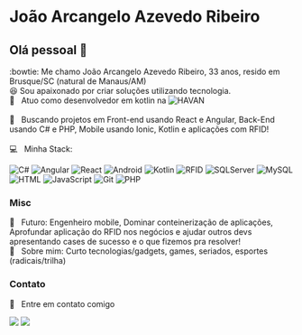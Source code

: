 

# João Arcangelo Azevedo Ribeiro

## Olá pessoal 👋

:bowtie: Me chamo João Arcangelo Azevedo Ribeiro, 33 anos, resido em Brusque/SC (natural de Manaus/AM)<br/>
:satisfied: Sou apaixonado por criar soluções utilizando tecnologia.<br/>
 :rocket:  &nbsp; Atuo como desenvolvedor em kotlin na <img alt="HAVAN" src="https://img.shields.io/badge/HAVAN-%230F1689.svg?&style=for-the-badge&logo=hugo&logoColor=white"/> 
 <br/><br/> :purple_heart: &nbsp; Buscando projetos em Front-end usando React e Angular, Back-End usando C# e PHP, Mobile usando Ionic, Kotlin e aplicações com RFID!
 <br/><br/> :computer: &nbsp; Minha Stack: 
 
<div>
<img alt="C#" src="https://img.shields.io/badge/c%23-%23239120.svg?&style=for-the-badge&logo=c-sharp&logoColor=white"/>
<img alt="Angular" src="https://img.shields.io/badge/Angular-DD0031?style=for-the-badge&logo=angular&logoColor=white"/>
<img alt="React" src="https://img.shields.io/badge/react-%2320232a.svg?&style=for-the-badge&logo=react&logoColor=%2361DAFB"/>
<img alt="Android" src="https://img.shields.io/badge/Android-3DDC84?style=for-the-badge&logo=android&logoColor=white" />
<img alt="Kotlin" src="https://img.shields.io/badge/kotlin-%230095D5.svg?&style=for-the-badge&logo=kotlin&logoColor=white"/>
<img alt="RFID" src="https://img.shields.io/badge/Rfid-%23e6e6fa.svg?&style=for-the-badge&logo=sonarsource&logoColor=black"/>
<img alt="SQLServer" src ="https://img.shields.io/badge/SQL%20Sever-CC2927?style=for-the-badge&logo=microsoft%20sql%20server&logoColor=white"/>
 <img alt="MySQL" src="https://img.shields.io/badge/MySQL-00000F?style=for-the-badge&logo=mysql&logoColor=white">
<img alt="HTML" src ="https://img.shields.io/badge/HTML-239120?style=for-the-badge&logo=html5&logoColor=white"/>
<img alt="JavaScript" src="https://img.shields.io/badge/javascript-%23323330.svg?&style=for-the-badge&logo=javascript&logoColor=%23F7DF1E"/>
<img alt="Git" src="https://img.shields.io/badge/git-%23F05033.svg?&style=for-the-badge&logo=git&logoColor=white"/>
<img alt="PHP" src="https://img.shields.io/badge/PHP-777BB4?style=for-the-badge&logo=php&logoColor=white">
 
</div>
 
 ### Misc
 
 :dart: &nbsp; Futuro: Engenheiro mobile, Dominar conteinerização de aplicações, Aprofundar aplicação do RFID nos negócios e ajudar outros devs apresentando cases de sucesso e o que fizemos pra resolver!
 <br/> 💬  &nbsp; Sobre mim: Curto tecnologias/gadgets, games, seriados, esportes (radicais/trilha)
 
 ### Contato
 :email: &nbsp; Entre em contato comigo


<div> 
  <a href = "mailto:joaoarcangelo7@gmail.com"><img src="https://img.shields.io/badge/-Gmail-%23333?style=for-the-badge&logo=gmail&logoColor=white" target="_blank"></a>
  <a href="https://www.linkedin.com/in/joao-ribeiro-148a8b140/" target="_blank"><img src="https://img.shields.io/badge/-LinkedIn-%230077B5?style=for-the-badge&logo=linkedin&logoColor=white" target="_blank"></a> 
 
